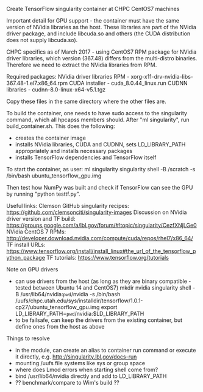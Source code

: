 Create TensorFlow singularity container at CHPC CentOS7 machines

Important detail for GPU support - the container must have the same version of NVidia libraries as the host. These libraries are part of the NVidia driver package, and include libcuda.so and others (the CUDA distribution does not supply libcuda.so).

CHPC specifics as of March 2017 - using CentOS7 RPM package for NVidia driver libraries, which version (367.48) differs from the multi-distro binaries. Therefore we need to extract the NVidia libraries from RPM.

Required packages:
NVidia driver libraries RPM - xorg-x11-drv-nvidia-libs-367.48-1.el7.x86_64.rpm
CUDA installer - cuda_8.0.44_linux.run
CUDNN libraries - cudnn-8.0-linux-x64-v5.1.tgz

Copy these files in the same directory where the other files are.

To build the container, one needs to have sudo access to the singularity command, which all hpcapss members should.
After "ml singularity", run build_container.sh. This does the following:
- creates the container image
- installs NVidia libraries, CUDA and CUDNN, sets LD_LIBRARY_PATH appropriately and installs necessary packages
- installs TensorFlow dependencies and TensorFlow itself

To start the container, as user:
ml singularity
singularity shell -B /scratch -s /bin/bash ubuntu_tensorflow_gpu.img

Then test how NumPy was built and check if TensorFlow can see the GPU by running "python testtf.py".

Useful links:
Clemson GitHub singularity recipes: https://github.com/clemsonciti/singularity-images
Discussion on NVidia driver version and TF build: https://groups.google.com/a/lbl.gov/forum/#!topic/singularity/CezfXNjLGe0
NVidia CentOS 7 RPMs: http://developer.download.nvidia.com/compute/cuda/repos/rhel7/x86_64/
TF install URLs: https://www.tensorflow.org/install/install_linux#the_url_of_the_tensorflow_python_package
TF tutorials: https://www.tensorflow.org/tutorials

Note on GPU drivers

- can use drivers from the host (as long as they are binary compatible - tested between Ubuntu 14 and CentOS7)
mkdir nvidia
singularity shell -B /usr/lib64/nvidia:`pwd`/nvidia -s /bin/bash /uufs/chpc.utah.edu/sys/installdir/tensorflow/1.0.1-cp27/ubuntu_tensorflow_gpu.img
export LD_LIBRARY_PATH=`pwd`/nvidia:$LD_LIBRARY_PATH
- to be failsafe, can keep the drivers from the existing container, but define ones from the host as above 

Things to resolve
 - in the module, can create an alias to container run command or execute it directly, e.g.
   http://singularity.lbl.gov/docs-run
 - mounting /uufs file systems like sys or group space
 - where does Lmod errors when starting shell come from?
 - bind /usr/lib64/nvidia directly and add to LD_LIBRARY_PATH
 - ?? benchmark/compare to Wim's build ??
